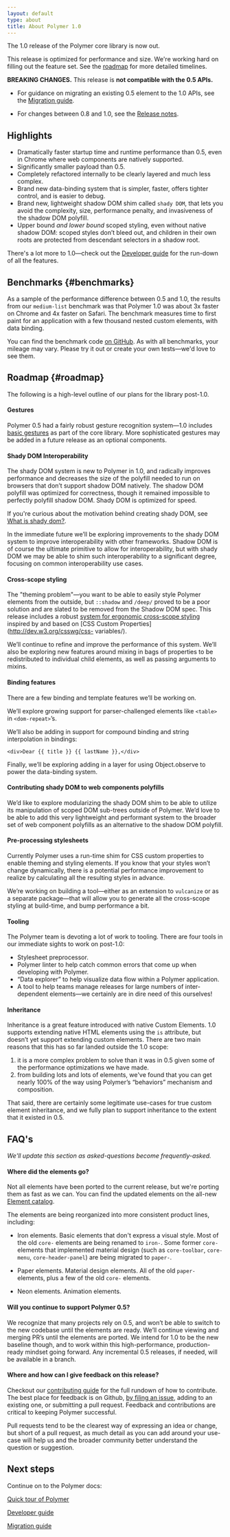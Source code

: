 ```yaml
---
layout: default
type: about
title: About Polymer 1.0
---
```


<style>
  .benchmark img {
    max-width: 500px;
  }
  .benchmark figcaption {
    font-weight: bold;
    margin-bottom: 16px;
  }
</style>

<!-- toc -->


The 1.0 release of the Polymer core library is now out.

This release is optimized for performance and size. We're working hard on filling out the feature set.  See the [roadmap](#roadmap) for more detailed
timelines.

<div class="alert alert-error"><strong>BREAKING CHANGES.</strong>
This release is <strong>not compatible with the 0.5 APIs.</strong></div>

*   For guidance on migrating an existing 0.5 element to the 1.0 APIs,
    see the <a href="migration.html">Migration guide</a>.

*   For changes between 0.8 and 1.0, see the <a href="release-notes.html">
    Release notes</a>.


## Highlights

* Dramatically faster startup time and runtime performance than 0.5, even in Chrome where web components are natively supported.
* Significantly smaller payload than 0.5.
* Completely refactored internally to be clearly layered and much less complex.
* Brand new data-binding system that is simpler, faster, offers tighter control, and is easier to debug.
* Brand new, lightweight shadow DOM shim called `shady DOM`, that lets you avoid the complexity, size, performance penalty, and invasiveness of the shadow DOM polyfill.
* Upper bound _and lower bound_ scoped styling, even without native shadow DOM: scoped styles don’t bleed out, and children in their own roots are protected from descendant selectors in a shadow root.

There's a lot more to 1.0—check out the [Developer guide](devguide/feature-overview.html) for
the run-down of all the features.

## Benchmarks {#benchmarks}

As a sample of the performance difference between 0.5 and 1.0,
the results from our `medium-list` benchmark was that Polymer 1.0 was about 3x faster on Chrome and 4x faster on Safari. The benchmark measures time to first
paint for an application with a few thousand nested custom elements, with data
binding.

You can find the benchmark code [on
GitHub](//github.com/polymerlabs/benchmarks/). As with all benchmarks, your
mileage may vary. Please try it out or create your own tests—we'd love
to see them.

## Roadmap {#roadmap}

The following is a high-level outline of our plans for the library post-1.0.

#### Gestures

Polymer 0.5 had a fairly robust gesture recognition system—1.0 includes [basic gestures](/1.0/docs/devguide/events#gestures) as part of the core library. More sophisticated gestures may be added in a future release as an optional components.

#### Shady DOM Interoperability

The shady DOM system is new to Polymer in 1.0, and radically improves
performance and decreases the size of the polyfill needed to run on browsers
that don’t support shadow DOM natively. The shadow DOM polyfill was optimized
for correctness, though it remained impossible to perfectly polyfill shadow DOM.
Shady DOM is optimized for speed.

If you're curious about the motivation behind creating shady DOM, see [What is shady dom?](../articles/shadydom.html).

In the immediate future we’ll be exploring improvements to the shady DOM system to improve interoperability with other frameworks.  Shadow DOM is of course the ultimate primitive to allow for interoperability, but with shady DOM we may be able to shim such interoperability to a significant degree, focusing on common interoperability use cases.

#### Cross-scope styling

The "theming problem"—you want to be able to easily style Polymer
elements from the outside, but `::shadow` and `/deep/` proved to be a poor solution and are slated to be removed from the Shadow DOM spec. This release includes a robust [system for ergonomic cross-scope styling](/1.0/docs/devguide/styling#xscope-styling-details)
inspired by and based on [CSS Custom Properties](http://dev.w3.org/csswg/css-
variables/).

We’ll continue to refine and improve the performance of this system. We’ll also be exploring new features around mixing in bags of properties to be redistributed to individual child elements, as well as passing arguments to mixins.


#### Binding features

There are a few binding and template features we’ll be working on.

We’ll explore growing support for parser-challenged elements like `<table>` in `<dom-repeat>`’s.

We’ll also be adding in support for compound binding and string interpolation in bindings:

```
<div>Dear {{ title }} {{ lastName }},</div>
```

Finally, we’ll be exploring adding in a layer for using Object.observe to power the data-binding system.

#### Contributing shady DOM to web components polyfills

We’d like to explore modularizing the shady DOM shim to be able to utilize its manipulation of scoped DOM sub-trees outside of Polymer. We’d love to be able to add this very lightweight and performant system to the broader set of web component polyfills as an alternative to the shadow DOM polyfill.

#### Pre-processing stylesheets

Currently Polymer uses a run-time shim for CSS custom properties to enable theming and styling elements. If you know that your styles won’t change dynamically, there is a potential performance improvement to realize by calculating all the resulting styles in advance.

We’re working on building a tool—either as an extension to `vulcanize` or as a separate package—that will allow you to generate all the cross-scope styling at build-time, and bump performance a bit.

#### Tooling

The Polymer team is devoting a lot of work to tooling. There are four tools in our immediate sights to work on post-1.0:

- Stylesheet preprocessor.
- Polymer linter to help catch common errors that come up when developing with Polymer.
- “Data explorer” to help visualize data flow within a Polymer application.
- A tool to help teams manage releases for large numbers of inter-dependent elements—we certainly are in dire need of this ourselves!


#### Inheritance

Inheritance is a great feature introduced with native Custom Elements. 1.0
supports extending native HTML elements using the `is` attribute, but doesn’t
yet support extending custom elements. There are two main reasons that this has
so far landed outside the 1.0 scope:

1) it is a more complex problem to solve than it was in 0.5 given some of the performance optimizations we have made.
2) from building lots and lots of elements, we've found that you can get nearly 100% of the way using Polymer’s “behaviors” mechanism and composition.

That said, there are certainly some legitimate use-cases for true custom element
inheritance, and we fully plan to support inheritance to the extent that it
existed in 0.5.


## FAQ's

_We'll update this section as asked-questions become frequently-asked._

#### Where did the elements go?

Not all elements have been ported to the current release, but we're porting them
as fast as we can. You can find the updated elements on the all-new [Element catalog](https://elements.polymer-project.org).

The elements are being reorganized into more consistent product lines, including:

*   Iron elements. Basic elements that don't express a visual style.
    Most of the old `core-` elements are being renamed to `iron-`.
    Some former `core-` elements that implemented material design (such as `core-toolbar`,
    `core-menu`, `core-header-panel`) are being migrated to `paper-`.

*   Paper elements. Material design elements. All of the old `paper-` elements,
    plus a few of the old `core-` elements.

*   Neon elements. Animation elements.

#### Will you continue to support Polymer 0.5?

We recognize that many projects rely on 0.5, and won’t be able to switch to the
new codebase  until the elements are ready. We’ll continue viewing and merging PR’s until the
elements are ported.  We intend for 1.0 to be the new baseline though, and to
work within this high-performance, production-ready mindset going forward. Any
incremental 0.5 releases, if needed, will be available in a branch.

#### Where and how can I give feedback on this release?

Checkout our [contributing guide](https://github.com/Polymer/polymer/blob/master/CONTRIBUTING.md)
for the full rundown of how to contribute. The best place for feedback is on Github, [by filing an
issue](https://github.com/polymer/polymer/issues), adding to an existing one, or
submitting a pull request.  Feedback and contributions are critical to
keeping Polymer successful.

Pull requests tend to be the clearest way of
expressing an idea or change, but short of a pull request, as much detail as you
can add around your use-case will help us and the broader community better
understand the question or suggestion.


## Next steps

Continue on to the Polymer docs:

<div layout horizontal wrap>
<p><a href="/1.0/start/quick-tour.html">
  <paper-button raised><core-icon icon="arrow-forward"></core-icon>Quick tour of Polymer</paper-button>
</a></p>

<p><a href="/1.0/docs/devguide/feature-overview.html">
  <paper-button raised><core-icon icon="arrow-forward"></core-icon>Developer guide</paper-button>
</a></p>

<p><a href="migration.html">
  <paper-button raised><core-icon icon="arrow-forward"></core-icon>Migration guide</paper-button>
</a></p>
<div>


